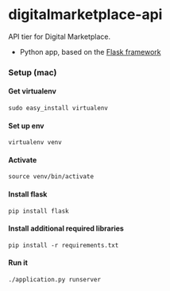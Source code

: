 digitalmarketplace-api
======================

API tier for Digital Marketplace.

- Python app, based on the [Flask framework](http://flask.pocoo.org/)

### Setup (mac)
#### Get virtualenv
	sudo easy_install virtualenv

#### Set up env
	virtualenv venv

#### Activate
	source venv/bin/activate

#### Install flask
	pip install flask

#### Install additional required libraries
	pip install -r requirements.txt

#### Run it
	./application.py runserver	
